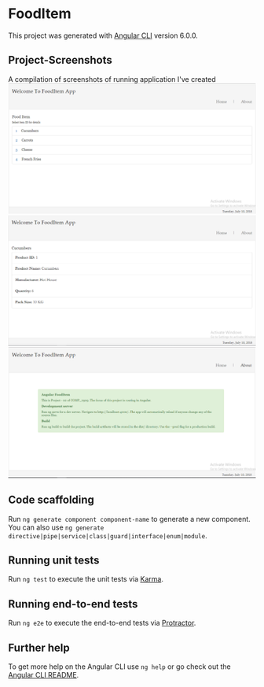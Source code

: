 # FoodItem

This project was generated with [Angular CLI](https://github.com/angular/angular-cli) version 6.0.0.

## Project-Screenshots

A compilation of screenshots of running application I've created
![](https://github.com/Moytri/Angular-FoodItem/blob/master/images/food1.png)
![](https://github.com/Moytri/Angular-FoodItem/blob/master/images/food2.png)
![](https://github.com/Moytri/Angular-FoodItem/blob/master/images/food3.png)

## Code scaffolding

Run `ng generate component component-name` to generate a new component. You can also use `ng generate directive|pipe|service|class|guard|interface|enum|module`.

## Running unit tests

Run `ng test` to execute the unit tests via [Karma](https://karma-runner.github.io).

## Running end-to-end tests

Run `ng e2e` to execute the end-to-end tests via [Protractor](http://www.protractortest.org/).

## Further help

To get more help on the Angular CLI use `ng help` or go check out the [Angular CLI README](https://github.com/angular/angular-cli/blob/master/README.md).
